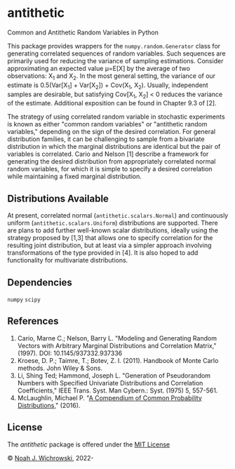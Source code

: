 # antithetic
Common and Antithetic Random Variables in Python

This package provides wrappers for the ``numpy.random.Generator`` class for generating correlated sequences of random variables. Such sequences are primarily used for reducing the variance of sampling estimations. Consider approximating an expected value &mu;=E\[X\] by the average of two observations: X<sub>1</sub> and X<sub>2</sub>. In the most general setting, the variance of our estimate is 0.5(Var\[X<sub>1</sub>\] + Var\[X<sub>2</sub>\]) + Cov(X<sub>1</sub>, X<sub>2</sub>). Usually, independent samples are desirable, but satisfying Cov[X<sub>1</sub>, X<sub>2</sub>] \< 0 reduces the variance of the estimate. Additional exposition can be found in Chapter 9.3 of [2].

The strategy of using correlated random variable in stochastic experiments is known as either "common random variables" or "antithetic random variables," depending on the sign of the desired correlation. For general distribution families, it can be challenging to sample from a bivariate distribution in which the marginal distributions are identical but the pair of variables is correlated. Cario and Nelson [1] describe a framework for generating the desired distribution from appropriately correlated normal random variables, for which it is simple to specify a desired correlation while maintaining a fixed marginal distribution.

## Distributions Available
At present, correlated normal (``antithetic.scalars.Normal``) and continuously uniform (``antithetic.scalars.Uniform``) distributions are supported. There are plans to add further well-known scalar distributions, ideally using the strategy proposed by [1,3] that allows one to specify correlation for the resulting joint distribution, but at least via a simpler approach involving transformations of the type provided in [4]. It is also hoped to add functionality for multivariate distributions.

## Dependencies
``numpy``
``scipy``

## References
1. Cario, Marne C.; Nelson, Barry L. "Modeling and Generating Random Vectors with Arbitrary Marginal Distributions and Correlation Matrix," (1997). DOI: 10.1145/937332.937336
2. Kroese, D. P.; Taimre, T.; Botev, Z. I. (2011). Handbook of Monte Carlo methods. John Wiley & Sons.
3. Li, Shing Ted; Hammond, Joseph L. "Generation of Pseudorandom Numbers with Specified Univariate Distributions and Correlation Coefficients," IEEE Trans. Syst. Man Cybern.: Syst. (1975) 5, 557-561.
4. McLaughlin, Michael P. "[A Compendium of Common Probability Distributions](https://www.causascientia.org/math_stat/Dists/Compendium.pdf)," (2016).

## License
The *antithetic* package is offered under the [MIT License](http://opensource.org/licenses/MIT)

 © [Noah J. Wichrowski](https://github.com/njwichrowski), 2022-
